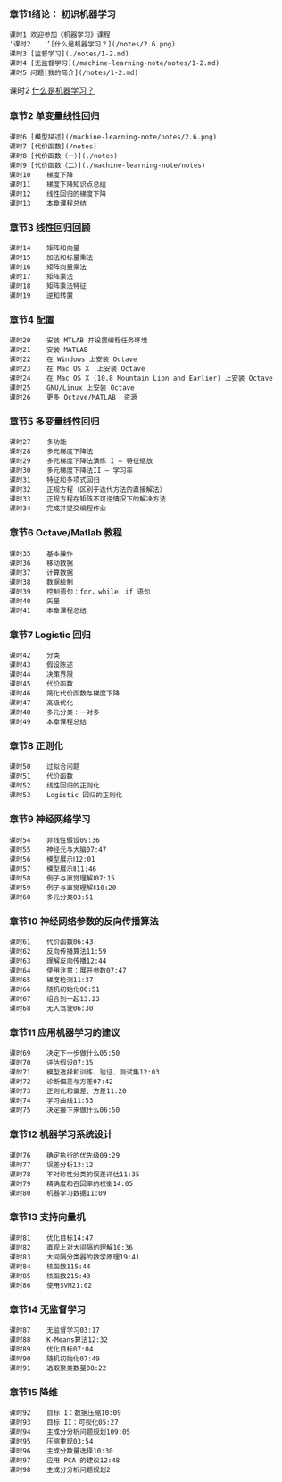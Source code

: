### 章节1绪论：	初识机器学习  
	课时1	欢迎参加《机器学习》课程  
	‘课时2	‘[什么是机器学习？](/notes/2.6.png)  
	课时3	[监督学习](./notes/1-2.md)  
	课时4	[无监督学习](/machine-learning-note/notes/1-2.md) 
	课时5	问题[我的简介](/notes/1-2.md)  
课时2	[什么是机器学习？](/notes/2.6.png)  
  
### 章节2	单变量线性回归  
	课时6	[模型描述](/machine-learning-note/notes/2.6.png)  
	课时7	[代价函数](/notes)  
	课时8	[代价函数（一）](./notes)  
	课时9	[代价函数（二）](./machine-learning-note/notes)  
	课时10	梯度下降  
	课时11	梯度下降知识点总结  
	课时12	线性回归的梯度下降  
	课时13	本章课程总结  
  
### 章节3	线性回归回顾  
	课时14	矩阵和向量  
	课时15	加法和标量乘法  
	课时16	矩阵向量乘法  
	课时17	矩阵乘法  
	课时18	矩阵乘法特征  
	课时19	逆和转置  
  
### 章节4	配置  
	课时20	安装 MTLAB 并设置编程任务环境  
	课时21	安装 MATLAB  
	课时22	在 Windows 上安装 Octave  
	课时23	在 Mac OS X  上安装 Octave  
	课时24	在 Mac OS X (10.8 Mountain Lion and Earlier) 上安装 Octave  
	课时25	GNU/Linux 上安装 Octave  
	课时26	更多 Octave/MATLAB  资源  
  
### 章节5	多变量线性回归  
	课时27	多功能  
	课时28	多元梯度下降法  
	课时29	多元梯度下降法演练 I – 特征缩放  
	课时30	多元梯度下降法II – 学习率  
	课时31	特征和多项式回归  
	课时32	正规方程（区别于迭代方法的直接解法）  
	课时33	正规方程在矩阵不可逆情况下的解决方法  
	课时34	完成并提交编程作业  
  
### 章节6	Octave/Matlab 教程  
	课时35	基本操作  
	课时36	移动数据  
	课时37	计算数据  
	课时38	数据绘制  
	课时39	控制语句：for，while，if 语句  
	课时40	矢量  
	课时41	本章课程总结  
  
### 章节7	Logistic 回归  
	课时42	分类  
	课时43	假设陈述  
	课时44	决策界限  
	课时45	代价函数  
	课时46	简化代价函数与梯度下降  
	课时47	高级优化  
	课时48	多元分类：一对多  
	课时49	本章课程总结  
  
### 章节8	正则化  
	课时50	过拟合问题  
	课时51	代价函数  
	课时52	线性回归的正则化  
	课时53	Logistic 回归的正则化  
  
### 章节9	神经网络学习
	课时54	非线性假设09:36  
	课时55	神经元与大脑07:47  
	课时56	模型展示Ⅰ12:01  
	课时57	模型展示Ⅱ11:46  
	课时58	例子与直觉理解Ⅰ07:15  
	课时59	例子与直觉理解Ⅱ10:20  
	课时60	多元分类03:51  
  
### 章节10	神经网络参数的反向传播算法  
	课时61	代价函数06:43  
	课时62	反向传播算法11:59  
	课时63	理解反向传播12:44  
	课时64	使用注意：展开参数07:47  
	课时65	梯度检测11:37  
	课时66	随机初始化06:51  
	课时67	组合到一起13:23  
	课时68	无人驾驶06:30  
  
### 章节11	应用机器学习的建议  
	课时69	决定下一步做什么05:50  
	课时70	评估假设07:35  
	课时71	模型选择和训练、验证、测试集12:03  
	课时72	诊断偏差与方差07:42  
	课时73	正则化和偏差、方差11:20  
	课时74	学习曲线11:53  
	课时75	决定接下来做什么06:50  
  
### 章节12	机器学习系统设计  
	课时76	确定执行的优先级09:29  
	课时77	误差分析13:12  
	课时78	不对称性分类的误差评估11:35  
	课时79	精确度和召回率的权衡14:05  
	课时80	机器学习数据11:09  
  
### 章节13	支持向量机  
	课时81	优化目标14:47  
	课时82	直观上对大间隔的理解10:36  
	课时83	大间隔分类器的数学原理19:41  
	课时84	核函数115:44  
	课时85	核函数215:43  
	课时86	使用SVM21:02  
  
### 章节14	无监督学习  
	课时87	无监督学习03:17  
	课时88	K-Means算法12:32  
	课时89	优化目标07:04  
	课时90	随机初始化07:49  
	课时91	选取聚类数量08:22  
  
### 章节15	降维  
	课时92	目标 I：数据压缩10:09  
	课时93	目标 II：可视化05:27  
	课时94	主成分分析问题规划109:05  
	课时95	压缩重现03:54  
	课时96	主成分数量选择10:30  
	课时97	应用 PCA 的建议12:48  
	课时98	主成分分析问题规划2  